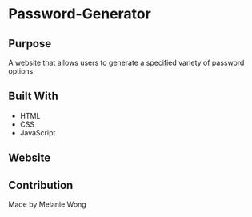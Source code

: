 # Password-Generator

## Purpose
A website that allows users to generate a specified variety of password options. 

## Built With
* HTML
* CSS
* JavaScript

## Website

## Contribution
Made by Melanie Wong
